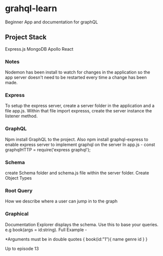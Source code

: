 # grahql-learn
Beginner App and documentation for graphQL

## Project Stack
Express.js
MongoDB
Apollo
React

### Notes
Nodemon has been install to watch for changes in the application so the app server doesn't need to be restarted every time a change has been made.

### Express
To setup the express server, create a server folder in the application and a file app.js. Within that file import expresss, create the server instance the listener method.

### GraphQL
Npm install GraphQL to the project. Also npm install graphql-express to enable express server to implement graphql on the server
In app.js - const graphqlHTTP = require('express graphql');

### Schema
create Schema folder and schema.js file within the server folder. 
Create Object Types

### Root Query
How we describe where a user can jump in to the graph

### Graphical
Documentation Explorer displays the schema. Use this to base your queries. e.g book(args = id:string).
Full Example - 

*Arguments must be in double quotes
{
  book(id:"1"){
    name
    genre
    id
  }
}

Up to episode 13


